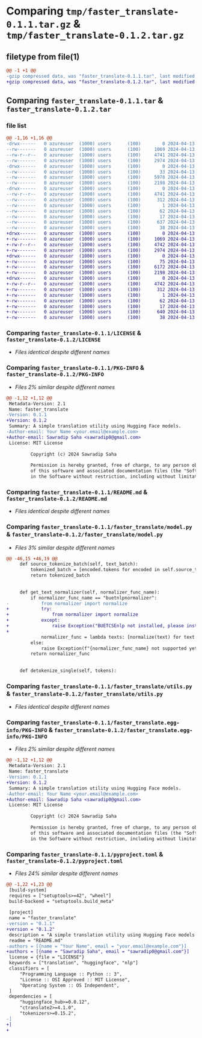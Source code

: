 # Comparing `tmp/faster_translate-0.1.1.tar.gz` & `tmp/faster_translate-0.1.2.tar.gz`

## filetype from file(1)

```diff
@@ -1 +1 @@
-gzip compressed data, was "faster_translate-0.1.1.tar", last modified: Sat Apr 13 11:45:21 2024, max compression
+gzip compressed data, was "faster_translate-0.1.2.tar", last modified: Sat Apr 13 12:27:19 2024, max compression
```

## Comparing `faster_translate-0.1.1.tar` & `faster_translate-0.1.2.tar`

### file list

```diff
@@ -1,16 +1,16 @@
-drwx------   0 azureuser  (1000) users      (100)        0 2024-04-13 11:45:21.385757 faster_translate-0.1.1/
--rw-------   0 azureuser  (1000) users      (100)     1069 2024-04-13 07:01:03.000000 faster_translate-0.1.1/LICENSE
--rw-r--r--   0 azureuser  (1000) users      (100)     4741 2024-04-13 11:45:21.385757 faster_translate-0.1.1/PKG-INFO
--rw-------   0 azureuser  (1000) users      (100)     2974 2024-04-13 11:20:57.000000 faster_translate-0.1.1/README.md
-drwx------   0 azureuser  (1000) users      (100)        0 2024-04-13 11:45:21.385757 faster_translate-0.1.1/faster_translate/
--rw-------   0 azureuser  (1000) users      (100)       33 2024-04-13 06:57:04.000000 faster_translate-0.1.1/faster_translate/__init__.py
--rw-------   0 azureuser  (1000) users      (100)     5978 2024-04-13 10:53:09.000000 faster_translate-0.1.1/faster_translate/model.py
--rw-------   0 azureuser  (1000) users      (100)     2198 2024-04-13 11:23:46.000000 faster_translate-0.1.1/faster_translate/utils.py
-drwx------   0 azureuser  (1000) users      (100)        0 2024-04-13 11:45:21.385757 faster_translate-0.1.1/faster_translate.egg-info/
--rw-r--r--   0 azureuser  (1000) users      (100)     4741 2024-04-13 11:45:21.000000 faster_translate-0.1.1/faster_translate.egg-info/PKG-INFO
--rw-------   0 azureuser  (1000) users      (100)      312 2024-04-13 11:45:21.000000 faster_translate-0.1.1/faster_translate.egg-info/SOURCES.txt
--rw-------   0 azureuser  (1000) users      (100)        1 2024-04-13 11:45:21.000000 faster_translate-0.1.1/faster_translate.egg-info/dependency_links.txt
--rw-------   0 azureuser  (1000) users      (100)       62 2024-04-13 11:45:21.000000 faster_translate-0.1.1/faster_translate.egg-info/requires.txt
--rw-------   0 azureuser  (1000) users      (100)       17 2024-04-13 11:45:21.000000 faster_translate-0.1.1/faster_translate.egg-info/top_level.txt
--rw-------   0 azureuser  (1000) users      (100)      637 2024-04-13 11:45:15.000000 faster_translate-0.1.1/pyproject.toml
--rw-------   0 azureuser  (1000) users      (100)       38 2024-04-13 11:45:21.385757 faster_translate-0.1.1/setup.cfg
+drwx------   0 azureuser  (1000) users      (100)        0 2024-04-13 12:27:19.210276 faster_translate-0.1.2/
+-rw-------   0 azureuser  (1000) users      (100)     1069 2024-04-13 07:01:03.000000 faster_translate-0.1.2/LICENSE
+-rw-r--r--   0 azureuser  (1000) users      (100)     4742 2024-04-13 12:27:19.210276 faster_translate-0.1.2/PKG-INFO
+-rw-------   0 azureuser  (1000) users      (100)     2974 2024-04-13 11:20:57.000000 faster_translate-0.1.2/README.md
+drwx------   0 azureuser  (1000) users      (100)        0 2024-04-13 12:27:19.210276 faster_translate-0.1.2/faster_translate/
+-rw-------   0 azureuser  (1000) users      (100)       75 2024-04-13 12:27:12.000000 faster_translate-0.1.2/faster_translate/__init__.py
+-rw-------   0 azureuser  (1000) users      (100)     6172 2024-04-13 12:25:14.000000 faster_translate-0.1.2/faster_translate/model.py
+-rw-------   0 azureuser  (1000) users      (100)     2198 2024-04-13 11:23:46.000000 faster_translate-0.1.2/faster_translate/utils.py
+drwx------   0 azureuser  (1000) users      (100)        0 2024-04-13 12:27:19.210276 faster_translate-0.1.2/faster_translate.egg-info/
+-rw-r--r--   0 azureuser  (1000) users      (100)     4742 2024-04-13 12:27:19.000000 faster_translate-0.1.2/faster_translate.egg-info/PKG-INFO
+-rw-------   0 azureuser  (1000) users      (100)      312 2024-04-13 12:27:19.000000 faster_translate-0.1.2/faster_translate.egg-info/SOURCES.txt
+-rw-------   0 azureuser  (1000) users      (100)        1 2024-04-13 12:27:19.000000 faster_translate-0.1.2/faster_translate.egg-info/dependency_links.txt
+-rw-------   0 azureuser  (1000) users      (100)       62 2024-04-13 12:27:19.000000 faster_translate-0.1.2/faster_translate.egg-info/requires.txt
+-rw-------   0 azureuser  (1000) users      (100)       17 2024-04-13 12:27:19.000000 faster_translate-0.1.2/faster_translate.egg-info/top_level.txt
+-rw-------   0 azureuser  (1000) users      (100)      640 2024-04-13 12:26:41.000000 faster_translate-0.1.2/pyproject.toml
+-rw-------   0 azureuser  (1000) users      (100)       38 2024-04-13 12:27:19.210276 faster_translate-0.1.2/setup.cfg
```

### Comparing `faster_translate-0.1.1/LICENSE` & `faster_translate-0.1.2/LICENSE`

 * *Files identical despite different names*

### Comparing `faster_translate-0.1.1/PKG-INFO` & `faster_translate-0.1.2/PKG-INFO`

 * *Files 2% similar despite different names*

```diff
@@ -1,12 +1,12 @@
 Metadata-Version: 2.1
 Name: faster_translate
-Version: 0.1.1
+Version: 0.1.2
 Summary: A simple translation utility using Hugging Face models.
-Author-email: Your Name <your.email@example.com>
+Author-email: Sawradip Saha <sawradip0@gmail.com>
 License: MIT License
         
         Copyright (c) 2024 Sawradip Saha
         
         Permission is hereby granted, free of charge, to any person obtaining a copy
         of this software and associated documentation files (the "Software"), to deal
         in the Software without restriction, including without limitation the rights
```

### Comparing `faster_translate-0.1.1/README.md` & `faster_translate-0.1.2/README.md`

 * *Files identical despite different names*

### Comparing `faster_translate-0.1.1/faster_translate/model.py` & `faster_translate-0.1.2/faster_translate/model.py`

 * *Files 3% similar despite different names*

```diff
@@ -46,15 +46,19 @@
     def source_tokenize_batch(self, text_batch):
         tokenized_batch = [encoded.tokens for encoded in self.source_tokenizer.encode_batch(text_batch)]
         return tokenized_batch
     
     
     def get_text_normalizer(self, normalizer_func_name):
         if normalizer_func_name == "buetnlpnormalizer":
-            from normalizer import normalize
+            try:
+                from normalizer import normalize
+            except:
+                raise Exception("BUETCSEnlp not installed, please install with `pip install git+https://github.com/csebuetnlp/normalizer`")
+            
             normalizer_func = lambda texts: [normalize(text) for text in texts]
         else:
             raise Exception(f"{normalizer_func_name} not supported yet.")
         return normalizer_func
         
         
     def detokenize_single(self, tokens):
```

### Comparing `faster_translate-0.1.1/faster_translate/utils.py` & `faster_translate-0.1.2/faster_translate/utils.py`

 * *Files identical despite different names*

### Comparing `faster_translate-0.1.1/faster_translate.egg-info/PKG-INFO` & `faster_translate-0.1.2/faster_translate.egg-info/PKG-INFO`

 * *Files 2% similar despite different names*

```diff
@@ -1,12 +1,12 @@
 Metadata-Version: 2.1
 Name: faster_translate
-Version: 0.1.1
+Version: 0.1.2
 Summary: A simple translation utility using Hugging Face models.
-Author-email: Your Name <your.email@example.com>
+Author-email: Sawradip Saha <sawradip0@gmail.com>
 License: MIT License
         
         Copyright (c) 2024 Sawradip Saha
         
         Permission is hereby granted, free of charge, to any person obtaining a copy
         of this software and associated documentation files (the "Software"), to deal
         in the Software without restriction, including without limitation the rights
```

### Comparing `faster_translate-0.1.1/pyproject.toml` & `faster_translate-0.1.2/pyproject.toml`

 * *Files 24% similar despite different names*

```diff
@@ -1,22 +1,23 @@
 [build-system]
 requires = ["setuptools>=42", "wheel"]
 build-backend = "setuptools.build_meta"
 
 [project]
 name = "faster_translate"
-version = "0.1.1"
+version = "0.1.2"
 description = "A simple translation utility using Hugging Face models."
 readme = "README.md"
-authors = [{name = "Your Name", email = "your.email@example.com"}]
+authors = [{name = "Sawradip Saha", email = "sawradip0@gmail.com"}]
 license = {file = "LICENSE"}
 keywords = ["translation", "huggingface", "nlp"]
 classifiers = [
     "Programming Language :: Python :: 3",
     "License :: OSI Approved :: MIT License",
     "Operating System :: OS Independent",
 ]
 dependencies = [
     "huggingface_hub>=0.0.12",
     "ctranslate2>=4.1.0",
     "tokenizers>=0.15.2",
-]
+]
+
```

